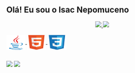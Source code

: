 ## Olá! Eu sou o Isac Nepomuceno

<div align="center">
  <a href="https://github.com/isacNepo">
  <img height="160em" src="https://github-readme-stats.vercel.app/api?username=isacNepo&show_icons=true&theme=dark&include_all_commits=true&count_private=true"/>
  <img height="160em" src="https://github-readme-stats.vercel.app/api/top-langs/?username=isacNepo&layout=compact&langs_count=7&theme=dark"/>
</div>

 <div style="display: inline_block"><br>
  <img align="center" alt="isac-Java" height="40" width="50" src="https://raw.githubusercontent.com/devicons/devicon/master/icons/java/java-original.svg">
  <img align="center" alt="isac-HTML" height="40" width="50" src="https://raw.githubusercontent.com/devicons/devicon/master/icons/html5/html5-original.svg">
  <img align="center" alt="isac-CSS" height="40" width="50" src="https://raw.githubusercontent.com/devicons/devicon/master/icons/css3/css3-original.svg">
</div>
  
##
  
<div> 
  <a href = "mailto:isacnepomuceno.np@gmail.com"><img src="https://img.shields.io/badge/Gmail-D14836?style=for-the-badge&logo=gmail&logoColor=white" target="_blank"></a>
  <a href="https://www.linkedin.com/in/isac-nepomuceno-b36942221/" target="_blank"><img src="https://img.shields.io/badge/-LinkedIn-%230077B5?style=for-the-badge&logo=linkedin&logoColor=white" target="_blank"></a> 
</div>
  
